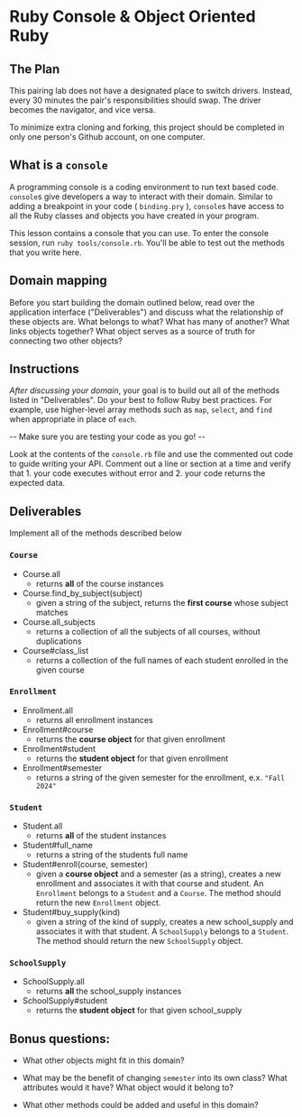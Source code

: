 # Ruby Console & Object Oriented Ruby

## The Plan

This pairing lab does not have a designated place to switch drivers. Instead, every 30 minutes the pair's responsibilities should swap. The driver becomes the navigator, and vice versa.

To minimize extra cloning and forking, this project should be completed in only one person's Github account, on one computer.

## What is a `console`

A programming console is a coding environment to run text based code. `console`s give developers a way to interact with their domain. Similar to adding a breakpoint in your code ( `binding.pry` ), `console`s have access to all the Ruby classes and objects you have created in your program.

This lesson contains a console that you can use. To enter the console session, run `ruby tools/console.rb`. You'll be able to test out the methods that you write here.

## Domain mapping

Before you start building the domain outlined below, read over the application interface ("Deliverables") and discuss what the relationship of these objects are. What belongs to what? What has many of another? What links objects together? What object serves as a source of truth for connecting two other objects?

## Instructions

*After discussing your domain*, your goal is to build out all of the methods listed in "Deliverables". Do your best to follow Ruby best practices. For example, use higher-level array methods such as `map`, `select`, and `find` when appropriate in place of `each`.

  --  Make sure you are testing your code as you go! --

Look at the contents of the `console.rb` file and use the commented out code to guide writing your API. Comment out a line or section at a time and verify that 1. your code executes without error and 2. your code returns the expected data.

## Deliverables

Implement all of the methods described below

### `Course`

* Course.all
  * returns **all** of the course instances
* Course.find_by_subject(subject)
  * given a string of the subject, returns the **first course** whose subject matches
* Course.all_subjects
  * returns a collection of all the subjects of all courses, without duplications
* Course#class_list
  * returns a collection of the full names of each student enrolled in the given course

### `Enrollment`

* Enrollment.all
  * returns all enrollment instances
* Enrollment#course
  * returns the **course object** for that given enrollment
* Enrollment#student
  * returns the **student object** for that given enrollment
* Enrollment#semester
  * returns a string of the given semester for the enrollment, e.x. `"Fall 2024"`

### `Student`

* Student.all
  * returns **all** of the student instances
* Student#full_name
  * returns a string of the students full name
* Student#enroll(course, semester)
  * given a **course object** and a semester (as a string), creates a new enrollment and associates it with that course and student. An `Enrollment` belongs to a `Student` and a `Course`. The method should return the new `Enrollment` object.
* Student#buy_supply(kind)
  * given a string of the kind of supply, creates a new school_supply and associates it with that student. A `SchoolSupply` belongs to a `Student`. The method should return the new `SchoolSupply` object.

### `SchoolSupply`

* SchoolSupply.all
  * returns **all** the school_supply instances
* SchoolSupply#student
  * returns the **student object** for that given school_supply

## Bonus questions:

- What other objects might fit in this domain?

- What may be the benefit of changing `semester` into its own class? What attributes would it have? What object would it belong to?

- What other methods could be added and useful in this domain?

